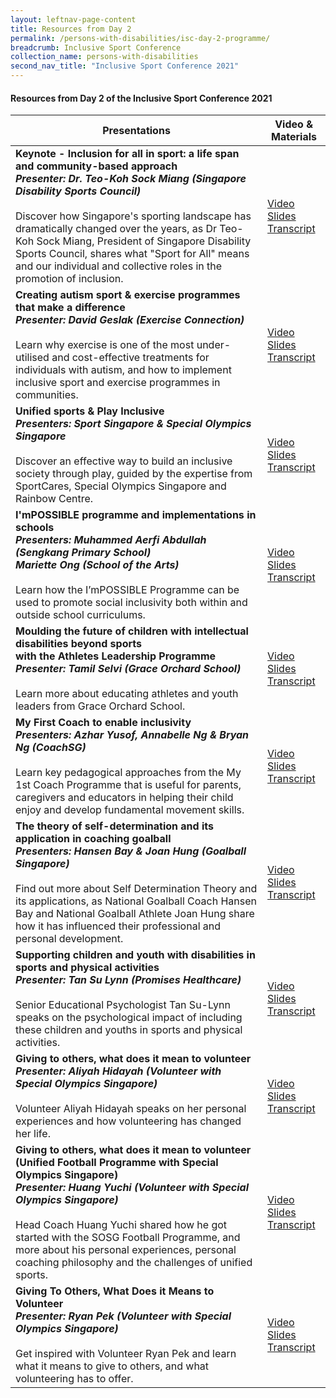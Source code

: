 ```yaml
---
layout: leftnav-page-content
title: Resources from Day 2
permalink: /persons-with-disabilities/isc-day-2-programme/
breadcrumb: Inclusive Sport Conference
collection_name: persons-with-disabilities
second_nav_title: "Inclusive Sport Conference 2021"
---
```


#### Resources from Day 2 of the Inclusive Sport Conference 2021


| Presentations | Video & Materials |
| ----          | --------------    |
**Keynote - Inclusion for all in sport: a life span and community-based approach<br>*Presenter: Dr. Teo-Koh Sock Miang (Singapore Disability Sports Council)***<br><br>Discover how Singapore's sporting landscape has dramatically changed over the years, as Dr Teo-Koh Sock Miang, President of Singapore Disability Sports Council, shares what "Sport for All" means and our individual and collective roles in the promotion of inclusion. | [Video](https://www.youtube.com/watch?v=r6pBrAg1Hk4&list=PLq_iyD5SmqtZsBHc4IOc0iDGf0mw2N-Ic)<br><a href="/misc/day2_slides_1.pdf">Slides</a><br><a href="/misc/day2_transcript_1.pdf">Transcript</a>
**Creating autism sport & exercise programmes that make a difference<br>*Presenter: David Geslak (Exercise Connection)***<br><br>Learn why exercise is one of the most under-utilised and cost-effective treatments for individuals with autism, and how to implement inclusive sport and exercise programmes in communities. | [Video](https://www.youtube.com/watch?v=pTtZCcYOcU0&list=PLq_iyD5SmqtZsBHc4IOc0iDGf0mw2N-Ic&index=2)<br><a href="/misc/day2_slides_2.pdf">Slides</a><br><a href="/misc/day2_transcript_2.pdf">Transcript</a>
**Unified sports & Play Inclusive<br>*Presenters: Sport Singapore & Special Olympics Singapore***<br><br>Discover an effective way to build an inclusive society through play, guided by the expertise from SportCares, Special Olympics Singapore and Rainbow Centre. |[Video](https://www.youtube.com/watch?v=oUBSlQukgxk&list=PLq_iyD5SmqtZsBHc4IOc0iDGf0mw2N-Ic&index=3)<br><a href="/misc/day2_slides_3.pdf">Slides</a><br><a href="/misc/day2_transcript_3.pdf">Transcript</a>
**I'mPOSSIBLE programme and implementations in schools<br>*Presenters: Muhammed Aerfi Abdullah (Sengkang Primary School)<br>Mariette Ong (School of the Arts)***<br><br>Learn how the I’mPOSSIBLE Programme can be used to promote social inclusivity both within and outside school curriculums. | [Video](https://www.youtube.com/watch?v=JOHy6fGC7Zw&list=PLq_iyD5SmqtZsBHc4IOc0iDGf0mw2N-Ic&index=4)<br><a href="/misc/day2_slides_4.pdf">Slides</a><br><a href="/misc/day2_transcript_4.pdf">Transcript</a> 
**Moulding the future of children with intellectual disabilities beyond sports<br>with the Athletes Leadership Programme<br>*Presenter: Tamil Selvi (Grace Orchard School)***<br><br>Learn more about educating athletes and youth leaders from Grace Orchard School. | [Video](https://www.youtube.com/watch?v=abdJ3ich1OQ&list=PLq_iyD5SmqtZsBHc4IOc0iDGf0mw2N-Ic&index=5)<br><a href="/misc/day2_slides_5.pdf">Slides</a><br><a href="/misc/day2_transcript_5.pdf">Transcript</a>
**My First Coach to enable inclusivity<br>*Presenters: Azhar Yusof, Annabelle Ng & Bryan Ng (CoachSG)***<br><br>Learn key pedagogical approaches from the My 1st Coach Programme that is useful for parents, caregivers and educators in helping their child enjoy and develop fundamental movement skills. | [Video](https://www.youtube.com/watch?v=gakdeI187rg&list=PLq_iyD5SmqtZsBHc4IOc0iDGf0mw2N-Ic&index=6)<br><a href="/misc/day2_slides_6.pdf">Slides</a><br><a href="/misc/day2_transcript_6.pdf">Transcript</a>
**The theory of self-determination and its application in coaching goalball<br>*Presenters: Hansen Bay & Joan Hung (Goalball Singapore)***<br><br>Find out more about Self Determination Theory and its applications, as National Goalball Coach Hansen Bay and National Goalball Athlete Joan Hung share how it has influenced their professional and personal development. | [Video](https://www.youtube.com/watch?v=OaHy_E8Fgpc&list=PLq_iyD5SmqtZsBHc4IOc0iDGf0mw2N-Ic&index=8)<br><a href="/misc/day2_slides_7.pdf">Slides</a><br><a href="/misc/day2_transcript_7.pdf">Transcript</a> 
**Supporting children and youth with disabilities in sports and physical activities<br>*Presenter: Tan Su Lynn (Promises Healthcare)***<br><br>Senior Educational Psychologist Tan Su-Lynn speaks on the psychological impact of including these children and youths in sports and physical activities. | [Video](https://www.youtube.com/watch?v=JMivra1D3jU&list=PLq_iyD5SmqtZsBHc4IOc0iDGf0mw2N-Ic&index=7)<br><a href="/misc/day2_slides_8.pdf">Slides</a><br><a href="/misc/day2_transcript_8.pdf">Transcript</a>
**Giving to others, what does it mean to volunteer<br>*Presenter: Aliyah Hidayah (Volunteer with Special Olympics Singapore)***<br><br>Volunteer Aliyah Hidayah speaks on her personal experiences and how volunteering has changed her life. | [Video](https://www.youtube.com/watch?v=UCarkkLK-YM&list=PLq_iyD5SmqtZsBHc4IOc0iDGf0mw2N-Ic&index=9)<br><a href="/misc/day2_slides_9.pdf">Slides</a><br><a href="/misc/day2_transcript_9.pdf">Transcript</a>
**Giving to others, what does it mean to volunteer<br>(Unified Football Programme with Special Olympics Singapore)<br>*Presenter: Huang Yuchi (Volunteer with Special Olympics Singapore)***<br><br>Head Coach Huang Yuchi shared how he got started with the SOSG Football Programme, and more about his personal experiences, personal coaching philosophy and the challenges of unified sports. | [Video](https://www.youtube.com/watch?v=QIxgd60Yg7Y&list=PLq_iyD5SmqtZsBHc4IOc0iDGf0mw2N-Ic&index=10)<br><a href="/misc/day2_slides_10.pdf">Slides</a><br><a href="/misc/day2_transcript_10.pdf">Transcript</a>
**Giving To Others, What Does it Means to Volunteer<br>*Presenter: Ryan Pek (Volunteer with Special Olympics Singapore)***<br><br>Get inspired with Volunteer Ryan Pek and learn what it means to give to others, and what volunteering has to offer. | [Video](https://www.youtube.com/watch?v=8Ci5CoG0pdI&list=PLq_iyD5SmqtZsBHc4IOc0iDGf0mw2N-Ic&index=11)<br><a href="/misc/day2_slides_11.pdf">Slides</a><br><a href="/misc/day2_transcript_11.pdf">Transcript</a>

